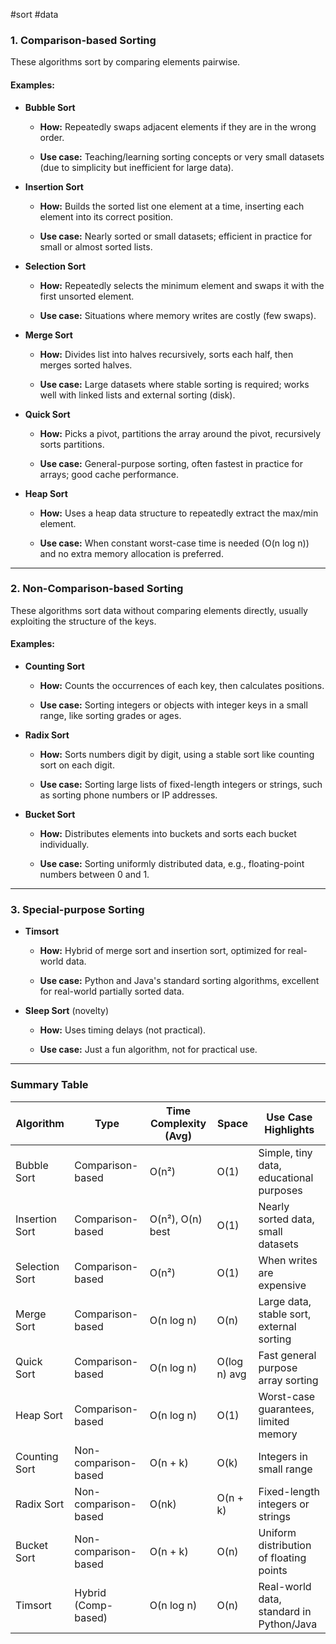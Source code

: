 #sort #data

### 1. **Comparison-based Sorting**

These algorithms sort by comparing elements pairwise.

#### Examples:

- **Bubble Sort**
    
    - **How:** Repeatedly swaps adjacent elements if they are in the wrong order.
        
    - **Use case:** Teaching/learning sorting concepts or very small datasets (due to simplicity but inefficient for large data).
        
- **Insertion Sort**
    
    - **How:** Builds the sorted list one element at a time, inserting each element into its correct position.
        
    - **Use case:** Nearly sorted or small datasets; efficient in practice for small or almost sorted lists.
        
- **Selection Sort**
    
    - **How:** Repeatedly selects the minimum element and swaps it with the first unsorted element.
        
    - **Use case:** Situations where memory writes are costly (few swaps).
        
- **Merge Sort**
    
    - **How:** Divides list into halves recursively, sorts each half, then merges sorted halves.
        
    - **Use case:** Large datasets where stable sorting is required; works well with linked lists and external sorting (disk).
        
- **Quick Sort**
    
    - **How:** Picks a pivot, partitions the array around the pivot, recursively sorts partitions.
        
    - **Use case:** General-purpose sorting, often fastest in practice for arrays; good cache performance.
        
- **Heap Sort**
    
    - **How:** Uses a heap data structure to repeatedly extract the max/min element.
        
    - **Use case:** When constant worst-case time is needed (O(n log n)) and no extra memory allocation is preferred.
        

---

### 2. **Non-Comparison-based Sorting**

These algorithms sort data without comparing elements directly, usually exploiting the structure of the keys.

#### Examples:

- **Counting Sort**
    
    - **How:** Counts the occurrences of each key, then calculates positions.
        
    - **Use case:** Sorting integers or objects with integer keys in a small range, like sorting grades or ages.
        
- **Radix Sort**
    
    - **How:** Sorts numbers digit by digit, using a stable sort like counting sort on each digit.
        
    - **Use case:** Sorting large lists of fixed-length integers or strings, such as sorting phone numbers or IP addresses.
        
- **Bucket Sort**
    
    - **How:** Distributes elements into buckets and sorts each bucket individually.
        
    - **Use case:** Sorting uniformly distributed data, e.g., floating-point numbers between 0 and 1.
        

---

### 3. **Special-purpose Sorting**

- **Timsort**
    
    - **How:** Hybrid of merge sort and insertion sort, optimized for real-world data.
        
    - **Use case:** Python and Java's standard sorting algorithms, excellent for real-world partially sorted data.
        
- **Sleep Sort** (novelty)
    
    - **How:** Uses timing delays (not practical).
        
    - **Use case:** Just a fun algorithm, not for practical use.
        

---

### Summary Table

| Algorithm      | Type                 | Time Complexity (Avg) | Space        | Use Case Highlights                       |
| -------------- | -------------------- | --------------------- | ------------ | ----------------------------------------- |
| Bubble Sort    | Comparison-based     | O(n²)                 | O(1)         | Simple, tiny data, educational purposes   |
| Insertion Sort | Comparison-based     | O(n²), O(n) best      | O(1)         | Nearly sorted data, small datasets        |
| Selection Sort | Comparison-based     | O(n²)                 | O(1)         | When writes are expensive                 |
| Merge Sort     | Comparison-based     | O(n log n)            | O(n)         | Large data, stable sort, external sorting |
| Quick Sort     | Comparison-based     | O(n log n)            | O(log n) avg | Fast general purpose array sorting        |
| Heap Sort      | Comparison-based     | O(n log n)            | O(1)         | Worst-case guarantees, limited memory     |
| Counting Sort  | Non-comparison-based | O(n + k)              | O(k)         | Integers in small range                   |
| Radix Sort     | Non-comparison-based | O(nk)                 | O(n + k)     | Fixed-length integers or strings          |
| Bucket Sort    | Non-comparison-based | O(n + k)              | O(n)         | Uniform distribution of floating points   |
| Timsort        | Hybrid (Comp-based)  | O(n log n)            | O(n)         | Real-world data, standard in Python/Java  |
